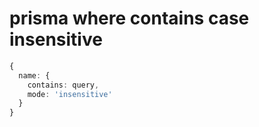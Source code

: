 # prisma where contains case insensitive

```ts
{
  name: {
    contains: query,
    mode: 'insensitive'
  }
}
```
